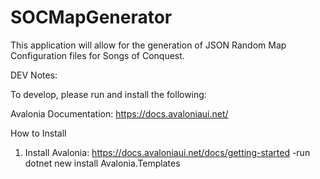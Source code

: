 # SOCMapGenerator

This application will allow for the generation of JSON Random Map Configuration files for Songs of Conquest.

DEV Notes:

To develop, please run and install the following:

Avalonia Documentation: https://docs.avaloniaui.net/

How to Install

1. Install Avalonia: https://docs.avaloniaui.net/docs/getting-started
    -run dotnet new install Avalonia.Templates